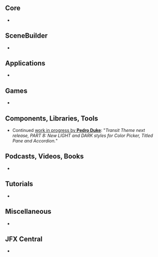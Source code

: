 ## Core

* 

## SceneBuilder

* 

## Applications

* 

## Games

* 

## Components, Libraries, Tools

* Continued [work in progress by **Pedro Duke**](https://x.com/P_Duke/status/1847993884355277286): "_Transit Theme next release, PART 8: New LIGHT and DARK styles for Color Picker, Titled Pane and Accordion._"

## Podcasts, Videos, Books

*

## Tutorials

*

## Miscellaneous

*

## JFX Central

* 

